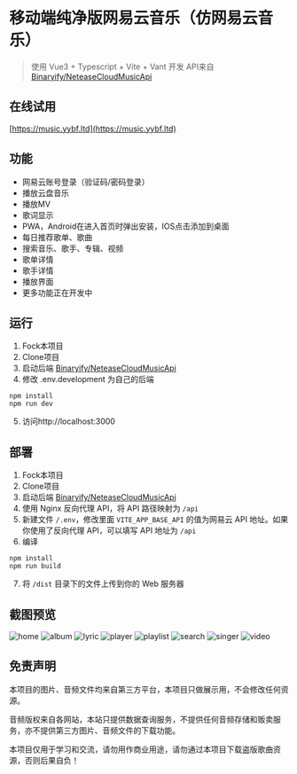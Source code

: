 # 移动端纯净版网易云音乐（仿网易云音乐）
> 使用 Vue3 + Typescript + Vite + Vant 开发
> API来自 [Binaryify/NeteaseCloudMusicApi](https://github.com/Binaryify/NeteaseCloudMusicApi)
## 在线试用
[https://music.yybf.ltd](https://music.yybf.ltd)
## 功能
- 网易云账号登录（验证码/密码登录）
- 播放云盘音乐
- 播放MV
- 歌词显示
- PWA，Android在进入首页时弹出安装，IOS点击添加到桌面
- 每日推荐歌单、歌曲
- 搜索音乐、歌手、专辑、视频
- 歌单详情
- 歌手详情
- 播放界面
- 更多功能正在开发中

## 运行
1. Fock本项目
2. Clone项目
3. 启动后端 [Binaryify/NeteaseCloudMusicApi](https://github.com/Binaryify/NeteaseCloudMusicApi)
4. 修改 .env.development 为自己的后端
```
npm install
npm run dev
```
5. 访问http://localhost:3000
## 部署
1. Fock本项目
2. Clone项目
3. 启动后端 [Binaryify/NeteaseCloudMusicApi](https://github.com/Binaryify/NeteaseCloudMusicApi)
4. 使用 Nginx 反向代理 API，将 API 路径映射为 `/api`
5. 新建文件 `/.env`，修改里面 `VITE_APP_BASE_API` 的值为网易云 API 地址。如果你使用了反向代理 API，可以填写 API 地址为 `/api`
6. 编译
```
npm install
npm run build
```
7. 将 `/dist` 目录下的文件上传到你的 Web 服务器
## 截图预览
![home](/public/home.png)
![album](/public/album.png)
![lyric](/public/lyric.png)
![player](/public/player.png)
![playlist](/public/playlist.png)
![search](/public/search.png)
![singer](/public/singer.png)
![video](/public/video.png)
## 免责声明
本项目的图片、音频文件均来自第三方平台，本项目只做展示用，不会修改任何资源。

音频版权来自各网站，本站只提供数据查询服务，不提供任何音频存储和贩卖服务，亦不提供第三方图片、音频文件的下载功能。

本项目仅用于学习和交流，请勿用作商业用途，请勿通过本项目下载盗版歌曲资源，否则后果自负！